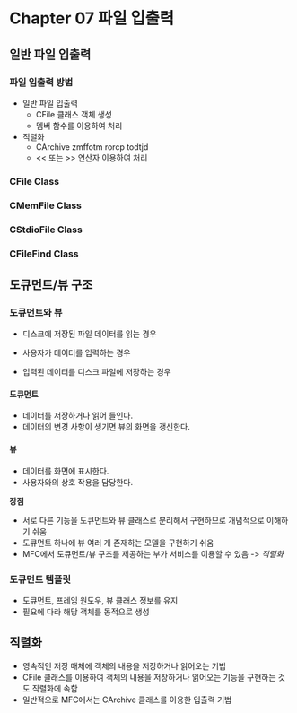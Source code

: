 # Chapter 07 파일 입출력

## 일반 파일 입출력
### 파일 입출력 방법
- 일반 파일 입출력
  - CFile 클래스 객체 생성
  - 멤버 함수를 이용하여 처리
- 직렬화
  - CArchive zmffotm rorcp todtjd
  - << 또는 >> 연산자 이용하여 처리

### CFile Class
### CMemFile Class
### CStdioFile Class
### CFileFind Class

## 도큐먼트/뷰 구조
### 도큐먼트와 뷰
- 디스크에 저장된 파일 데이터를 읽는 경우
![]()

- 사용자가 데이터를 입력하는 경우
![]()

- 입력된 데이터를 디스크 파일에 저장하는 경우
![]()

#### 도큐먼트
- 데이터를 저장하거나 읽어 들인다.
- 데이터의 변경 사항이 생기면 뷰의 화면을 갱신한다.

#### 뷰
- 데이터를 화면에 표시한다.
- 사용자와의 상호 작용을 담당한다.

**장점**
- 서로 다른 기능을 도큐먼트와 뷰 클래스로 분리해서 구현하므로 개념적으로 이해하기 쉬움
- 도큐먼트 하나에 뷰 여러 개 존재하는 모델을 구현하기 쉬움
- MFC에서 도큐먼트/뷰 구조를 제공하는 부가 서비스를 이용할 수 있음 -> *직렬화*

### 도큐먼트 템플릿
- 도큐먼트, 프레임 원도우, 뷰 클래스 정보를 유지
- 필요에 다라 해당 객체를 동적으로 생성

## 직렬화
- 영속적인 저장 매체에 객체의 내용을 저장하거나 읽어오는 기법
- CFile 클래스를 이용하여 객체의 내용을 저장하거나 읽어오는 기능을 구현하는 것도 직렬화에 속함
- 일반적으로 MFC에서는 CArchive 클래스를 이용한 입출력 기법